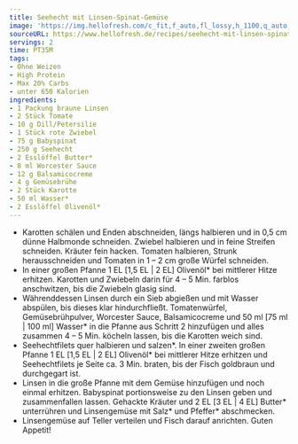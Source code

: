 ```yaml
---
title: Seehecht mit Linsen-Spinat-Gemüse
image: 'https://img.hellofresh.com/c_fit,f_auto,fl_lossy,h_1100,q_auto,w_2600/hellofresh_s3/image/seehecht-mit-linsen-spinat-gemuse-8465bcb2.jpg'
sourceURL: https://www.hellofresh.de/recipes/seehecht-mit-linsen-spinat-gemuse-63282e6dc4f333ad34079832
servings: 2
time: PT35M
tags:
- Ohne Weizen
- High Protein
- Max 20% Carbs
- unter 650 Kalorien
ingredients:
- 1 Packung braune Linsen
- 2 Stück Tomate
- 10 g Dill/Petersilie
- 1 Stück rote Zwiebel
- 75 g Babyspinat
- 250 g Seehecht
- 2 Esslöffel Butter*
- 8 ml Worcester Sauce
- 12 g Balsamicocreme
- 4 g Gemüsebrühe
- 2 Stück Karotte
- 50 ml Wasser*
- 2 Esslöffel Olivenöl*
---
```


- Karotten schälen und Enden abschneiden, längs halbieren und in 0,5 cm dünne Halbmonde schneiden.  Zwiebel halbieren und in feine Streifen schneiden.  Kräuter fein hacken.  Tomaten halbieren, Strunk herausschneiden und Tomaten in 1 – 2 cm große Würfel schneiden.
- In einer großen Pfanne 1 EL [1,5 EL | 2 EL] Olivenöl\* bei mittlerer Hitze erhitzen. Karotten und Zwiebeln darin für 4 – 5 Min. farblos anschwitzen, bis die Zwiebeln glasig sind.
- Währenddessen Linsen durch ein Sieb abgießen und mit Wasser abspülen, bis dieses klar hindurchfließt.  Tomatenwürfel, Gemüsebrühpulver, Worcester Sauce, Balsamicocreme und 50 ml [75 ml | 100 ml] Wasser\* in die Pfanne aus Schritt 2 hinzufügen und alles zusammen 4 – 5 Min. köcheln lassen, bis die Karotten weich sind.
- Seehechtfilets quer halbieren und salzen\*.  In einer zweiten großen Pfanne 1 EL [1,5 EL | 2 EL] Olivenöl\* bei mittlerer Hitze erhitzen und Seehechtfilets je Seite ca. 3 Min. braten, bis der Fisch goldbraun und durchgegart ist.
- Linsen in die große Pfanne mit dem Gemüse hinzufügen und noch einmal erhitzen. Babyspinat portionsweise zu den Linsen geben und zusammenfallen lassen. Gehackte Kräuter und 2 EL [3 EL | 4 EL] Butter\* unterrühren und Linsengemüse mit Salz\* und Pfeffer\* abschmecken.
- Linsengemüse auf Teller verteilen und Fisch darauf anrichten.  Guten Appetit!
